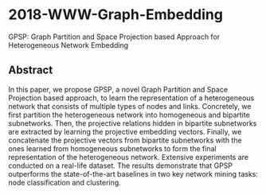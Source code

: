# 2018-WWW-Graph-Embedding
GPSP: Graph Partition and Space Projection based Approach for Heterogeneous Network Embedding

## Abstract
In this paper, we propose GPSP, a novel Graph Partition and Space Projection based approach, to learn the representation of a heterogeneous network that consists of multiple types of nodes and links. Concretely, we first partition the heterogeneous network into homogeneous and bipartite subnetworks. Then, the projective relations hidden in bipartite subnetworks are extracted by learning the projective embedding vectors. Finally, we concatenate the projective vectors from bipartite subnetworks with the ones learned from homogeneous subnetworks to form the final representation of the heterogeneous network. Extensive experiments are conducted on a real-life dataset. The results demonstrate that GPSP outperforms the state-of-the-art baselines in two key network mining tasks: node classification and clustering.
